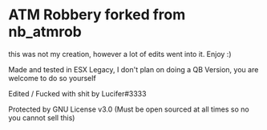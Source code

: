 # ATM Robbery forked from nb_atmrob

this was not my creation, however a lot of edits went into it. Enjoy :)

Made and tested in ESX Legacy, I don't plan on doing a QB Version, you are welcome to do so yourself 

Edited / Fucked with shit by Lucifer#3333

Protected by GNU License v3.0 (Must be open sourced at all times so no you cannot sell this)
